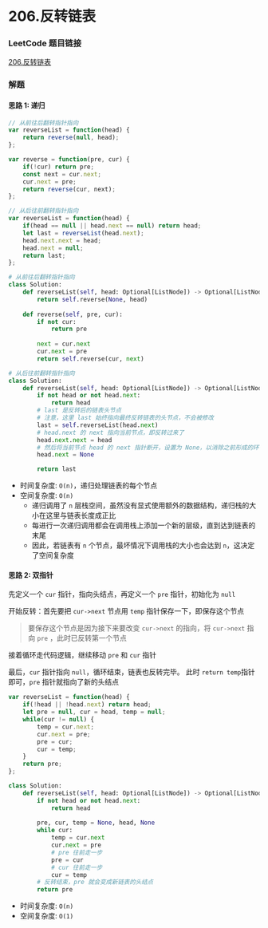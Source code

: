 # 206.反转链表

### LeetCode 题目链接

[206.反转链表](https://leetcode.cn/problems/reverse-linked-list/)

### 解题

#### 思路 1: 递归

```js
// 从前往后翻转指针指向
var reverseList = function(head) {
    return reverse(null, head);
};

var reverse = function(pre, cur) {
    if(!cur) return pre;
    const next = cur.next;
    cur.next = pre;
    return reverse(cur, next);
};

// 从后往前翻转指针指向
var reverseList = function(head) {
    if(head == null || head.next == null) return head;
    let last = reverseList(head.next);
    head.next.next = head;
    head.next = null;
    return last;
};
```
```python
# 从前往后翻转指针指向
class Solution:
    def reverseList(self, head: Optional[ListNode]) -> Optional[ListNode]:
        return self.reverse(None, head)
    
    def reverse(self, pre, cur):
        if not cur:
            return pre
        
        next = cur.next
        cur.next = pre
        return self.reverse(cur, next)

# 从后往前翻转指针指向
class Solution:
    def reverseList(self, head: Optional[ListNode]) -> Optional[ListNode]:
        if not head or not head.next:
            return head
        # last 是反转后的链表头节点
        # 注意，这里 last 始终指向最终反转链表的头节点，不会被修改
        last = self.reverseList(head.next)
        # head.next 的 next 指向当前节点，即反转过来了
        head.next.next = head
        # 然后将当前节点 head 的 next 指针断开，设置为 None，以消除之前形成的环
        head.next = None

        return last
```
- 时间复杂度: `O(n)`，递归处理链表的每个节点
- 空间复杂度: `O(n)`
  - 递归调用了 `n` 层栈空间，虽然没有显式使用额外的数据结构，递归栈的大小在这里与链表长度成正比
  - 每进行一次递归调用都会在调用栈上添加一个新的层级，直到达到链表的末尾
  - 因此，若链表有 `n` 个节点，最坏情况下调用栈的大小也会达到 `n`，这决定了空间复杂度


#### 思路 2: 双指针

先定义一个 `cur` 指针，指向头结点，再定义一个 `pre` 指针，初始化为 `null`

开始反转：首先要把 `cur->next` 节点用 `temp` 指针保存一下，即保存这个节点
> 要保存这个节点是因为接下来要改变 `cur->next` 的指向，将 `cur->next` 指向 `pre` ，此时已反转第一个节点

接着循环走代码逻辑，继续移动 `pre` 和 `cur` 指针

最后，`cur` 指针指向 `null`，循环结束，链表也反转完毕。 此时 `return temp`指针即可，`pre` 指针就指向了新的头结点

```js
var reverseList = function(head) {
    if(!head || !head.next) return head;
    let pre = null, cur = head, temp = null;
    while(cur != null) {
        temp = cur.next;
        cur.next = pre;
        pre = cur;
        cur = temp;
    }
    return pre;
};
```
```python
class Solution:
    def reverseList(self, head: Optional[ListNode]) -> Optional[ListNode]:
        if not head or not head.next:
            return head
        
        pre, cur, temp = None, head, None
        while cur:
            temp = cur.next
            cur.next = pre
            # pre 往前走一步
            pre = cur
            # cur 往前走一步
            cur = temp
        # 反转结束，pre 就会变成新链表的头结点
        return pre
```
- 时间复杂度: `O(n)`
- 空间复杂度: `O(1)`
